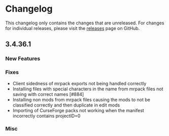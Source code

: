 # Changelog

This changelog only contains the changes that are unreleased. For changes for individual releases, please visit the
[releases](https://github.com/ATLauncher/ATLauncher/releases) page on GitHub.

## 3.4.36.1

### New Features

### Fixes
- Client sidedness of mrpack exports not being handled correctly
- Installing files with special characters in the name from mrpack files not saving with correct names [#884]
- Installing non mods from mrpack files causing the mods to not be classified correctly and then duplicate in edit mods
- Importing of CurseForge packs not working when the manifest incorrectly contains projectID=0

### Misc

